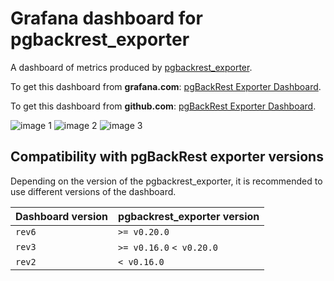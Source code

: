 # Grafana dashboard for pgbackrest_exporter

A dashboard of metrics produced by [pgbackrest_exporter](https://github.com/woblerr/pgbackrest_exporter).

To get this dashboard from **grafana.com**: [pgBackRest Exporter Dashboard](https://grafana.com/grafana/dashboards/17709-pgbackrest-exporter-dashboard/).

To get this dashboard from **github.com**: [pgBackRest Exporter Dashboard](https://github.com/woblerr/pgbackrest_exporter-dashboard).

![image 1](https://grafana.com/api/dashboards/17709/images/15041/image)
![image 2](https://grafana.com/api/dashboards/17709/images/15042/image)
![image 3](https://grafana.com/api/dashboards/17709/images/15043/image)

## Compatibility with pgBackRest exporter versions

Depending on the version of the pgbackrest_exporter, it is recommended to use different versions of the dashboard.

| Dashboard version | pgbackrest_exporter version |
|---|---|
| `rev6` | `>= v0.20.0` |
| `rev3` | `>= v0.16.0` `< v0.20.0` |
| `rev2` | `< v0.16.0` |
